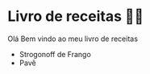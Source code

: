 # Livro de receitas :man_cook:

Olá Bem vindo ao meu livro de receitas

- Strogonoff de Frango
- Pavê